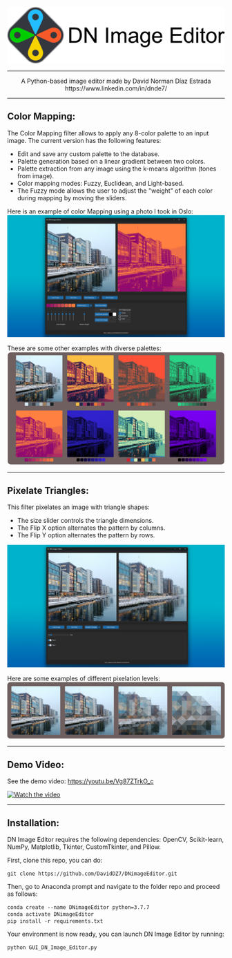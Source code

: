 <p align="center">
  <picture>
    <source media="(prefers-color-scheme: dark)" srcset="./assets/DN_LogoDark.png" width="600">
    <img src="./assets/DN_LogoLight.png" width="600">
  </picture>
</p>

---

<div align="center">
A Python-based image editor made by David Norman Díaz Estrada<br>
  https://www.linkedin.com/in/dnde7/
</div>


------------------
**Color Mapping:**<br/>
------------------
The Color Mapping filter allows to apply any 8-color palette to an input image.
The current version has the following features:
<ul>
  <li>Edit and save any custom palette to the database.</li>
  <li>Palette generation based on a linear gradient between two colors.</li>
  <li>Palette extraction from any image using the k-means algorithm (tones from image).</li>
  <li>Color mapping modes: Fuzzy, Euclidean, and Light-based.</li>
  <li>The Fuzzy mode allows the user to adjust the "weight" of each color during mapping by moving the sliders.</li>
</ul>

Here is an example of color Mapping using a photo I took in Oslo:
<img src="readmeFiles/DN_app_01.png" >

These are some other examples with diverse palettes:
<img src="readmeFiles/examples_paletteMapping.png" >

------------------
**Pixelate Triangles:**<br/>
------------------
This filter pixelates an image with triangle shapes:
<ul>
  <li>The size slider controls the triangle dimensions.</li>
  <li>The Flip X option alternates the pattern by columns.</li>
  <li>The Flip Y option alternates the pattern by rows.</li>
</ul>

<img src="readmeFiles/triangleFilter.png" >

Here are some examples of different pixelation levels:
<img src="readmeFiles/triangleFilterExamples.png" >

------------------
**Demo Video:**<br/>
------------------
See the demo video: https://youtu.be/Vg87ZTrkO_c

[![Watch the video](https://img.youtube.com/vi/Vg87ZTrkO_c/hqdefault.jpg)](https://www.youtube.com/embed/Vg87ZTrkO_c)



------------------
**Installation:**<br/>
------------------
DN Image Editor requires the following dependencies: OpenCV, Scikit-learn, NumPy, Matplotlib, Tkinter, CustomTkinter, and Pillow.

First, clone this repo, you can do:
```
git clone https://github.com/DavidDZ7/DNimageEditor.git
```
Then, go to Anaconda prompt and navigate to the folder repo and proceed as follows:
```
conda create --name DNimageEditor python=3.7.7
conda activate DNimageEditor
pip install -r requirements.txt
```
Your environment is now ready, you can launch DN Image Editor by running:
```
python GUI_DN_Image_Editor.py
```


